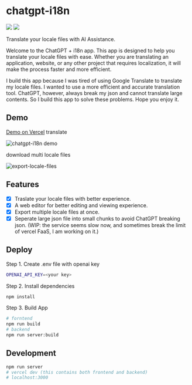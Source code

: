 # chatgpt-i18n

![](https://img.shields.io/github/actions/workflow/status/ObservedObserver/chatgpt-i18n/auto-build.yml)
![](https://img.shields.io/github/license/observedobserver/chatgpt-i18n?color=black)

Translate your locale files with AI Assistance.

Welcome to the ChatGPT + i18n app. This app is designed to help you translate your locale files with ease. Whether you are translating an application, website, or any other project that requires localization, it will make the process faster and more efficient.

I build this app because I was tired of using Google Translate to translate my locale files. I wanted to use a more efficient and accurate translation tool. ChatGPT, however, always break my json and cannot translate large contents. So I build this app to solve these problems. Hope you enjoy it.

## Demo

[Demo on Vercel](https://www.i18n.ing/)
translate

![chatgpt-i18n demo](https://user-images.githubusercontent.com/22167673/224185217-a32406fd-740c-4ced-b86c-55b2b895dc12.png)


download multi locale files

![export-locale-files](https://user-images.githubusercontent.com/22167673/224073592-77bffd43-7422-40d2-984d-cfe95079ceb0.png)




## Features
- [x] Traslate your locale files with better experience.
- [x] A web editor for better editing and viewing experience.
- [x] Export multiple locale files at once.
- [x] Seperate large json file into small chunks to avoid ChatGPT breaking json. (WIP: the service seems slow now, and sometimes break the limit of vercel FaaS, I am working on it.) 

## Deploy

Step 1. Create .env file with openai key
```bash
OPENAI_API_KEY=<your key>
```

Step 2. Install dependencies
```bash
npm install
```


Step 3. Build App

```bash
# forntend
npm run build
# backend
npm run server:build
```

## Development

```bash
npm run server
# vercel dev (this contains both frontend and backend)
# localhost:3000
```
